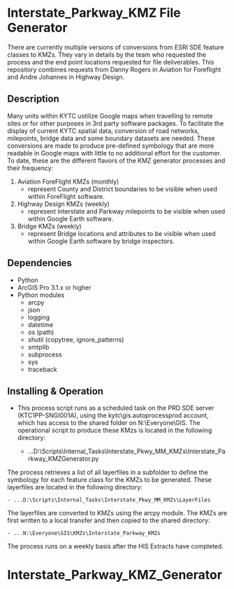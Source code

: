 # Interstate_Parkway_KMZ File Generator
There are currently multiple versions of conversions from ESRI SDE feature classes to KMZs.  They vary in details by the team who requested the process and the end point locations requested for file deliverables. This repository combines requests from Danny Rogers in Aviation for Foreflight and Andre Johannes in Highway Design.

## Description
Many units within KYTC ustilize Google maps when travelling to remote sites or for other purposes in 3rd party software packages.  To facilitate the display of current KYTC spatial data, conversion of road networks, milepoints, bridge data and some boundary datasets are needed.  These conversions are made to produce pre-defined symbology that are more readable in Google maps with little to no additional effort for the customer.  To date, these are the different flavors of the KMZ generator processes and their frequency:
1.	Aviation ForeFlight KMZs (monthly)
    * represent County and District boundaries to be visible when used within ForeFlight software.
2.	Highway Design KMZs (weekly)
    * represent Interstate and Parkway milepoints to be visible when used within Google Earth software.
3.  Bridge KMZs (weekly)
    * represent Bridge locations and attributes to be visible when used within Google Earth software by bridge inspectors.


## Dependencies
*   Python
*   ArcGIS Pro 3.1.x or higher
*   Python modules
    - arcpy
    - json
    - logging
    - datetime
    - os (path)
    - shutil (copytree, ignore_patterns)
    - smtplib
    - subprocess
    - sys
    - traceback

## Installing & Operation
*  This process script runs as a scheduled task on the PRD SDE server (KTC1PP-SNGI001A), using the kytc\gis.autoprocessprod account, which has access to the shared folder on N:\Everyone\GIS.  The operational script to produce these KMzs is located in the following directory:
    
    - ...D:\Scripts\Internal_Tasks\Interstate_Pkwy_MM_KMZs\Interstate_Parkway_KMZGenerator.py

The process retrieves a list of all layerfiles in a subfolder to define the symbology for each feature class for the KMZs to be generated.  These layerfiles are located in the following directory:

    - ...D:\Scripts\Internal_Tasks\Interstate_Pkwy_MM_KMZs\LayerFiles

The layerfiles are converted to KMZs using the arcpy module.  The KMZs are first written to a local transfer and then copied to the shared directory:

    - ...N:\Everyone\GIS\KMZs\Interstate_Parkway_KMZs

The process runs on a weekly basis after the HIS Extracts have completed.
# Interstate_Parkway_KMZ_Generator
